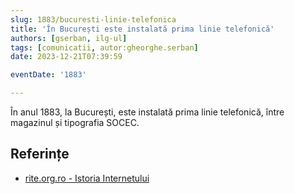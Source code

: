 ```yaml
---
slug: 1883/bucuresti-linie-telefonica
title: 'În București este instalată prima linie telefonică'
authors: [gserban, ilg-ul]
tags: [comunicatii, autor:gheorghe.serban]
date: 2023-12-21T07:39:59

eventDate: '1883'

---
```


În anul 1883, la București, este instalată prima linie telefonică,
între magazinul și tipografia SOCEC.

<!-- truncate -->

## Referințe

- [rite.org.ro - Istoria Internetului](https://rite.org.ro/istoria-internetului/)
